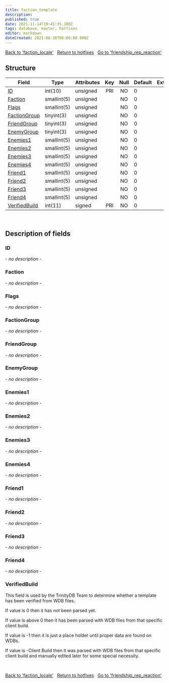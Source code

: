 ```yaml
---
title: faction_template
description: 
published: true
date: 2021-11-14T19:41:35.100Z
tags: database, master, hotfixes
editor: markdown
dateCreated: 2021-08-30T06:00:00.000Z
---
```


<a href="https://trinitycore.info/en/database/master/hotfixes/faction_locale" class="mt-5 v-btn v-btn--depressed v-btn--flat v-btn--outlined theme--light v-size--default darkblue--text text--lighten-3"><span class="v-btn__content"><i aria-hidden="true" class="v-icon notranslate v-icon--left mdi mdi-arrow-left theme--light"></i><span>Back to 'faction_locale'</span></span></a>&nbsp;&nbsp;&nbsp;<a href="https://trinitycore.info/en/database/master/hotfixes/home" class="mt-5 v-btn v-btn--depressed v-btn--flat v-btn--outlined theme--light v-size--default darkblue--text text--lighten-3"><span class="v-btn__content"><i aria-hidden="true" class="v-icon notranslate v-icon--left mdi mdi-home-outline theme--light"></i><span>Return to hotfixes</span></span></a>&nbsp;&nbsp;&nbsp;<a href="https://trinitycore.info/en/database/master/hotfixes/friendship_rep_reaction" class="mt-5 v-btn v-btn--depressed v-btn--flat v-btn--outlined theme--light v-size--default darkblue--text text--lighten-3"><span class="v-btn__content"><span>Go to 'friendship_rep_reaction'</span><i aria-hidden="true" class="v-icon notranslate v-icon--right mdi mdi-arrow-right theme--light"></i></span></a>

## Structure

| Field | Type | Attributes | Key | Null | Default | Extra | Comment |
| --- | --- | --- | :---: | :---: | --- | --- | --- |
| [ID](#id) | int(10) | unsigned | PRI | NO | 0 |  |  |
| [Faction](#faction) | smallint(5) | unsigned |  | NO | 0 |  |  |
| [Flags](#flags) | smallint(5) | unsigned |  | NO | 0 |  |  |
| [FactionGroup](#factiongroup) | tinyint(3) | unsigned |  | NO | 0 |  |  |
| [FriendGroup](#friendgroup) | tinyint(3) | unsigned |  | NO | 0 |  |  |
| [EnemyGroup](#enemygroup) | tinyint(3) | unsigned |  | NO | 0 |  |  |
| [Enemies1](#enemies1) | smallint(5) | unsigned |  | NO | 0 |  |  |
| [Enemies2](#enemies2) | smallint(5) | unsigned |  | NO | 0 |  |  |
| [Enemies3](#enemies3) | smallint(5) | unsigned |  | NO | 0 |  |  |
| [Enemies4](#enemies4) | smallint(5) | unsigned |  | NO | 0 |  |  |
| [Friend1](#friend1) | smallint(5) | unsigned |  | NO | 0 |  |  |
| [Friend2](#friend2) | smallint(5) | unsigned |  | NO | 0 |  |  |
| [Friend3](#friend3) | smallint(5) | unsigned |  | NO | 0 |  |  |
| [Friend4](#friend4) | smallint(5) | unsigned |  | NO | 0 |  |  |
| [VerifiedBuild](#verifiedbuild) | int(11) | signed | PRI | NO | 0 |  |  |
&nbsp;
## Description of fields

### ID
*- no description -*
&nbsp;

### Faction
*- no description -*
&nbsp;

### Flags
*- no description -*
&nbsp;

### FactionGroup
*- no description -*
&nbsp;

### FriendGroup
*- no description -*
&nbsp;

### EnemyGroup
*- no description -*
&nbsp;

### Enemies1
*- no description -*
&nbsp;

### Enemies2
*- no description -*
&nbsp;

### Enemies3
*- no description -*
&nbsp;

### Enemies4
*- no description -*
&nbsp;

### Friend1
*- no description -*
&nbsp;

### Friend2
*- no description -*
&nbsp;

### Friend3
*- no description -*
&nbsp;

### Friend4
*- no description -*
&nbsp;

### VerifiedBuild
This field is used by the TrinityDB Team to determine whether a template has been verified from WDB files.

If value is 0 then it has not been parsed yet.

If value is above 0 then it has been parsed with WDB files from that specific client build.

If value is -1 then it is just a place holder until proper data are found on WDBs.

If value is -Client Build then it was parsed with WDB files from that specific client build and manually edited later for some special necessity.

&nbsp;

<a href="https://trinitycore.info/en/database/master/hotfixes/faction_locale" class="mt-5 v-btn v-btn--depressed v-btn--flat v-btn--outlined theme--light v-size--default darkblue--text text--lighten-3"><span class="v-btn__content"><i aria-hidden="true" class="v-icon notranslate v-icon--left mdi mdi-arrow-left theme--light"></i><span>Back to 'faction_locale'</span></span></a>&nbsp;&nbsp;&nbsp;<a href="https://trinitycore.info/en/database/master/hotfixes/home" class="mt-5 v-btn v-btn--depressed v-btn--flat v-btn--outlined theme--light v-size--default darkblue--text text--lighten-3"><span class="v-btn__content"><i aria-hidden="true" class="v-icon notranslate v-icon--left mdi mdi-home-outline theme--light"></i><span>Return to hotfixes</span></span></a>&nbsp;&nbsp;&nbsp;<a href="https://trinitycore.info/en/database/master/hotfixes/friendship_rep_reaction" class="mt-5 v-btn v-btn--depressed v-btn--flat v-btn--outlined theme--light v-size--default darkblue--text text--lighten-3"><span class="v-btn__content"><span>Go to 'friendship_rep_reaction'</span><i aria-hidden="true" class="v-icon notranslate v-icon--right mdi mdi-arrow-right theme--light"></i></span></a>

